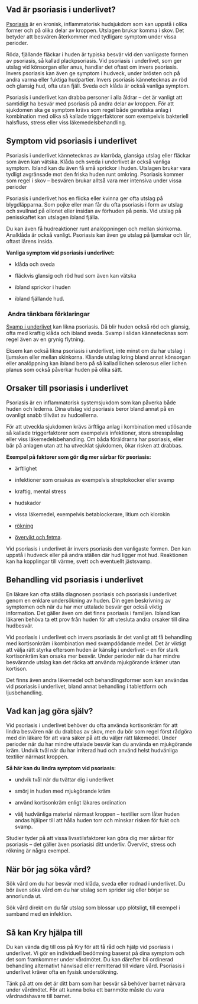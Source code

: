 Vad är psoriasis i underlivet?
------------------------------

[Psoriasis](https://www.kry.se/fakta/hudsjukdomar/psoriasis/ "psoriasis") är en kronisk, inflammatorisk hudsjukdom som kan uppstå i olika former och på olika delar av kroppen. Utslagen brukar komma i skov. Det betyder att besvären återkommer med tydligare symptom under vissa perioder.

Röda, fjällande fläckar i huden är typiska besvär vid den vanligaste formen av psoriasis, så kallad plackpsoriasis. Vid psoriasis i underlivet, som ger utslag vid könsorgan eller anus, handlar det oftast om invers psoriasis. Invers psoriasis kan även ge symptom i hudveck, under brösten och på andra varma eller fuktiga hudpartier. Invers psoriasis kännetecknas av röd och glansig hud, ofta utan fjäll. Sveda och klåda är också vanliga symptom.

Psoriasis i underlivet kan drabba personer i alla åldrar – det är vanligt att samtidigt ha besvär med psoriasis på andra delar av kroppen. För att sjukdomen ska ge symptom krävs som regel både genetiska anlag i kombination med olika så kallade triggerfaktorer som exempelvis bakteriell halsfluss, stress eller viss läkemedelsbehandling.

Symptom vid psoriasis i underlivet
----------------------------------

Psoriasis i underlivet kännetecknas av klarröda, glansiga utslag eller fläckar som även kan vätska. Klåda och sveda i underlivet är också vanliga symptom. Ibland kan du även få små sprickor i huden. Utslagen brukar vara tydligt avgränsade mot den friska huden runt omkring. Psoriasis kommer som regel i skov – besvären brukar alltså vara mer intensiva under vissa perioder

Psoriasis i underlivet hos en flicka eller kvinna ger ofta utslag på blygdläpparna. Som pojke eller man får du ofta psoriasis i form av utslag och svullnad på ollonet eller insidan av förhuden på penis. Vid utslag på penisskaftet kan utslagen ibland fjälla.

Du kan även få hudreaktioner runt analöppningen och mellan skinkorna. Analklåda är också vanligt. Psoriasis kan även ge utslag på ljumskar och lår, oftast lårens insida.

**Vanliga symptom vid psoriasis i underlivet:**

*   klåda och sveda
    
*   fläckvis glansig och röd hud som även kan vätska
    
*   ibland sprickor i huden
    
*   ibland fjällande hud.
    

###  **Andra tänkbara förklaringar**

[Svamp i underlivet](https://www.kry.se/fakta/gynekologi/svamp-i-underlivet/ "svamp-i-underlivet") kan likna psoriasis. Då blir huden också röd och glansig, ofta med kraftig klåda och ibland sveda. Svamp i slidan kännetecknas som regel även av en grynig flytning.

Eksem kan också likna psoriasis i underlivet, inte minst om du har utslag i ljumsken eller mellan skinkorna. Kliande utslag kring bland annat könsorgan eller analöppning kan ibland bero på så kallad lichen sclerosus eller lichen planus som också påverkar huden på olika sätt.

Orsaker till psoriasis i underlivet
-----------------------------------

Psoriasis är en inflammatorisk systemsjukdom som kan påverka både huden och lederna. Dina utslag vid psoriasis beror bland annat på en ovanligt snabb tillväxt av hudcellerna.

För att utveckla sjukdomen krävs ärftliga anlag i kombination med utlösande så kallade triggerfaktorer som exempelvis infektioner, stora stresspåslag eller viss läkemedelsbehandling. Om båda föräldrarna har psoriasis, eller bär på anlagen utan att ha utvecklat sjukdomen, ökar risken att drabbas.

**Exempel på faktorer som gör dig mer sårbar för psoriasis:**

*   ärftlighet
    
*   infektioner som orsakas av exempelvis streptokocker eller svamp
    
*   kraftig, mental stress
    
*   hudskador
    
*   vissa läkemedel, exempelvis betablockerare, litium och klorokin
    
*   [rökning](https://www.kry.se/fakta/ovrigt/rokning/ "rokning")
    
*   [övervikt och fetma](https://www.kry.se/fakta/ovrigt/overvikt-och-fetma/ "overvikt-och-fetma").
    

Vid psoriasis i underlivet är invers psoriasis den vanligaste formen. Den kan uppstå i hudveck eller på andra ställen där hud ligger mot hud. Reaktionen kan ha kopplingar till värme, svett och eventuellt jästsvamp.

Behandling vid psoriasis i underlivet
-------------------------------------

En läkare kan ofta ställa diagnosen psoriasis och psoriasis i underlivet genom en enklare undersökning av huden. Din egen beskrivning av symptomen och när du har mer uttalade besvär ger också viktig information. Det gäller även om det finns psoriasis i familjen. Ibland kan läkaren behöva ta ett prov från huden för att utesluta andra orsaker till dina hudbesvär.

Vid psoriasis i underlivet och invers psoriasis är det vanligt att få behandling med kortisonkräm i kombination med svampdödande medel. Det är viktigt att välja rätt styrka eftersom huden är känslig i underlivet – en för stark kortisonkräm kan orsaka mer besvär. Under perioder när du har mindre besvärande utslag kan det räcka att använda mjukgörande krämer utan kortison.

Det finns även andra läkemedel och behandlingsformer som kan användas vid psoriasis i underlivet, bland annat behandling i tablettform och ljusbehandling.

Vad kan jag göra själv?
-----------------------

Vid psoriasis i underlivet behöver du ofta använda kortisonkräm för att lindra besvären när du drabbas av skov, men du bör som regel först rådgöra med din läkare för att vara säker på att du väljer rätt läkemedel. Under perioder när du har mindre uttalade besvär kan du använda en mjukgörande kräm. Undvik tvål när du har irriterad hud och använd helst hudvänliga textilier närmast kroppen.

**Så här kan du lindra symptom vid psoriasis:**

*   undvik tvål när du tvättar dig i underlivet
    
*   smörj in huden med mjukgörande kräm
    
*   använd kortisonkräm enligt läkares ordination
    
*   välj hudvänliga material närmast kroppen – textilier som låter huden andas hjälper till att hålla huden torr och minskar risken för fukt och svamp.
    

Studier tyder på att vissa livsstilsfaktorer kan göra dig mer sårbar för psoriasis – det gäller även psoriasisi ditt underliv. Övervikt, stress och rökning är några exempel.

När bör jag söka vård?
----------------------

Sök vård om du har besvär med klåda, sveda eller rodnad i underlivet. Du bör även söka vård om du har utslag som sprider sig eller börjar se annorlunda ut.

Sök vård direkt om du får utslag som blossar upp plötsligt, till exempel i samband med en infektion.

Så kan Kry hjälpa till
----------------------

Du kan vända dig till oss på Kry för att få råd och hjälp vid psoriasis i underlivet. Vi gör en individuell bedömning baserat på dina symptom och det som framkommer under vårdmötet. Du kan därefter bli ordinerad behandling alternativt hänvisad eller remitterad till vidare vård. Psoriasis i underlivet kräver ofta en fysisk undersökning.

Tänk på att om det är ditt barn som har besvär så behöver barnet närvara under vårdmötet. För att kunna boka ett barnmöte måste du vara vårdnadshavare till barnet.